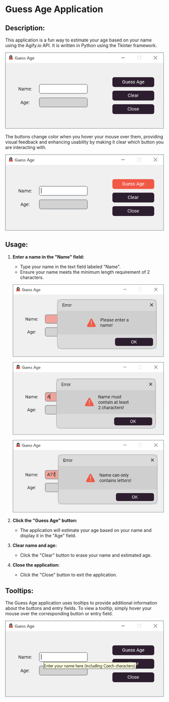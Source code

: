 # Guess Age Application

## Description:

This application is a fun way to estimate your age based on your name using the Agify.io API. It is written in Python using the Tkinter framework.

![](https://github.com/hrosicka/GuessAge/blob/master/doc/GuessAge.png)

The buttons change color when you hover your mouse over them, providing visual feedback and enhancing usability by making it clear which button you are interacting with.

![](https://github.com/hrosicka/GuessAge/blob/master/doc/GuessAgeHover.png)

## Usage:

1. **Enter a name in the "Name" field:**
   - Type your name in the text field labeled "Name".
   - Ensure your name meets the minimum length requirement of 2 characters.
     
   ![](https://github.com/hrosicka/GuessAge/blob/master/doc/GuessAgeValidation1.png)

   ![](https://github.com/hrosicka/GuessAge/blob/master/doc/GuessAgeValidation2.png)

   ![](https://github.com/hrosicka/GuessAge/blob/master/doc/GuessAgeValidation3.png)
   

3. **Click the "Guess Age" button:**
   - The application will estimate your age based on your name and display it in the "Age" field.


4. **Clear name and age:**
   - Click the "Clear" button to erase your name and estimated age.
   
5. **Close the application:**
   - Click the "Close" button to exit the application.

## Tooltips:

The Guess Age application uses tooltips to provide additional information about the buttons and entry fields. To view a tooltip, simply hover your mouse over the corresponding button or entry field.

![](https://github.com/hrosicka/GuessAge/blob/master/doc/GuessAgeTooltip.png)




